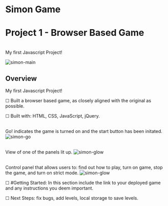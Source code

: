 # Simon Game
# Project 1 - Browser Based Game
<br>My first Javascript Project!

![simon-main](https://i.imgur.com/mMhMdyL.png "simon-main-frame")

## Overview

My first Javascript Project!

☐ Built a browser based game, as closely aligned with the original as possible. 

☐ Built with: HTML, CSS, JavaScript, jQuery. 

<br> Go! indicates the game is turned on and the start button has been initated. 
![simon-go](https://i.imgur.com/XuypeSQ.png "simon-start-frame")

<br> View of one of the panels lit up. 
![simon-glow](https://i.imgur.com/hcinPJh.png?1 "simon-glow-frame")

<br> Control panel that allows users to: find out how to play, turn on game, stop the game, and turn on strict mode. 
![simon-glow](https://i.imgur.com/bmkDaLE.png "simon-glow-frame")

☐ #Getting Started: In this section include the link to your deployed game and any instructions you deem important.

☐ Next Steps: fix bugs, add levels, local storage to save levels. 

